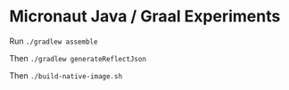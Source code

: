 # Micronaut Java / Graal Experiments

Run `./gradlew assemble` 

Then `./gradlew generateReflectJson`

Then `./build-native-image.sh`
